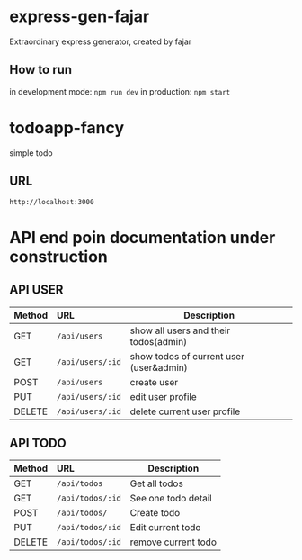 # express-gen-fajar
Extraordinary express generator, created by fajar

## How to run
in development mode: ```npm run dev```
in production: ```npm start```

# todoapp-fancy
simple todo

## URL
```
http://localhost:3000
```

# API end poin documentation under construction

## API USER

| Method        | URL           | Description  |
| ------------- |:-------------| -----|
| GET     | ```/api/users``` | show all users and their todos(admin) |
| GET     | ```/api/users/:id``` | show todos of current user (user&admin) |
| POST     | ```/api/users```      | create user|
| PUT | ```/api/users/:id``` | edit user profile|
| DELETE | ```/api/users/:id```  | delete current user profile|


## API TODO

| Method        | URL           | Description  |
| ------------- |:-------------| -----|
| GET     | ```/api/todos``` | Get all todos |
| GET     | ```/api/todos/:id``` |See one todo detail |
| POST     |```/api/todos/``` | Create todo|
| PUT |```/api/todos/:id```| Edit current todo|
| DELETE |```/api/todos/:id```| remove current todo|
